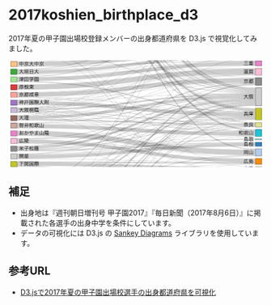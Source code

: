 # 2017koshien_birthplace_d3

2017年夏の甲子園出場校登録メンバーの出身都道府県を D3.js で視覚化してみました。

![sample.png](https://raw.githubusercontent.com/ko31/2017koshien_birthplace_d3/master/sample.png)

## 補足

* 出身地は『週刊朝日増刊号 甲子園2017』『毎日新聞（2017年8月6日）』に掲載された各選手の出身中学を条件にしています。
* データの可視化には D3.js の [Sankey Diagrams](https://github.com/d3/d3-plugins/tree/master/sankey) ライブラリを使用しています。

## 参考URL

* [D3.jsで2017年夏の甲子園出場校選手の出身都道府県を可視化](http://blog.ko31.com/201708/2017-koshien-birthplace-d3/)
